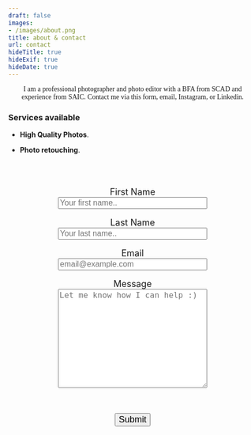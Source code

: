 ```yaml
---
draft: false
images:
- /images/about.png
title: about & contact
url: contact
hideTitle: true
hideExif: true
hideDate: true
---
```


<div align="center" style="font-family: Georgia;">
    <p>
        I am a professional photographer and photo editor with a BFA from SCAD and experience from SAIC. Contact me via this form, email, Instagram, or Linkedin.
    </p>
</div>

### Services available

- **High Quality Photos**.

- **Photo retouching**.

<div align="center">
    <form action = "/thankyou" method="post" name="Contact" data-netlify-recaptcha="true" data-netlify="true"  netlify-honeypot = "bot-field" netlify style="width: 60%;" >
        <p style ="visibility:hidden">
            <label> Don't Fill This Out If You're Human:" </label> <input name ="bot-field">
        </p>
        <label for="fname" style="font-size: 18px;">First Name</label><br>
        <input type="text" id="fname" name="firstname" placeholder="Your first name.." style="font-size: 16px; width: 100%;">
        <br>
        <br>
        <label for="lname" style="font-size: 18px;">Last Name</label>
        <br>
        <input type="text" id="lname" name="lastname" placeholder="Your last name.." style="font-size: 16px; width: 100%;">
        <br>
        <br>
        <label for="email" style="font-size: 18px;">Email</label>
        <br>
        <input type="text" id="email" name="email" placeholder="email@example.com" style="font-size: 16px; width: 100%;">
        <br>
        <br>
        <label for="message" style="font-size: 18px;">Message</label>
        <br>
        <textarea id="message" name="message" placeholder="Let me know how I can help :)" style="font-size: 16px; height: 200px; width: 100%;"></textarea>
        <br>
        <br>
        <div data-netlify-reaptcha ="true"> </div> 
        <br>
        <br>
        <input type="submit" value="Submit" style="font-size: 18px;">
    </form>


